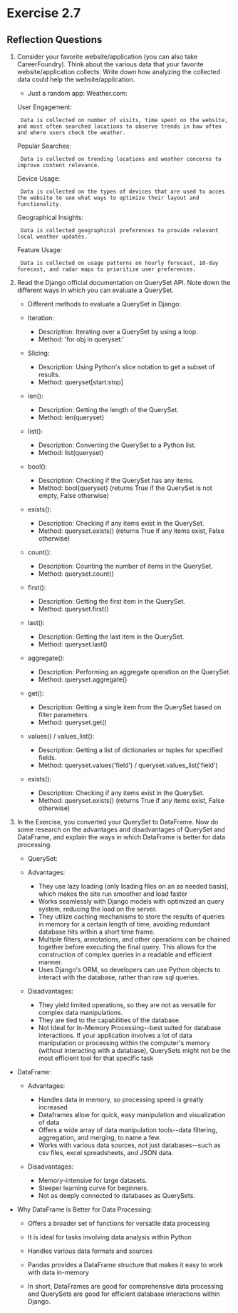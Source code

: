 # Exercise 2.7

## Reflection Questions

1. Consider your favorite website/application (you can also take CareerFoundry). Think about the various data that your favorite website/application collects. Write down how analyzing the collected data could help the website/application.
   
   - Just a random app: Weather.com:

    User Engagement:

        Data is collected on number of visits, time spent on the website, and most often searched locations to observe trends in how often and where users check the weather. 

    Popular Searches:

        Data is collected on trending locations and weather concerns to improve content relevance.

    Device Usage:

        Data is collected on the types of devices that are used to acces the website to see what ways to optimize their layout and functionality.

    Geographical Insights:

        Data is collected geographical preferences to provide relevant local weather updates.

    Feature Usage:

        Data is collected on usage patterns on hourly forecast, 10-day forecast, and radar maps to prioritize user preferences.


   
2. Read the Django official documentation on QuerySet API. Note down the different ways in which you can evaluate a QuerySet.

   -  Different methods to evaluate a QuerySet in Django:

    - Iteration:

        - Description: Iterating over a QuerySet by using a loop.
        - Method: 'for obj in queryset:'

    - Slicing:

        - Description: Using Python's slice notation to get a subset of results.
        - Method: queryset[start:stop]
  
    - len():

        - Description: Getting the length of the QuerySet.
        - Method: len(queryset)

    - list():

        - Description: Converting the QuerySet to a Python list.
        - Method: list(queryset)

    - bool():

        - Description: Checking if the QuerySet has any items.
        - Method: bool(queryset) (returns True if the QuerySet is not empty, False otherwise)
        
    - exists():

        - Description: Checking if any items exist in the QuerySet.
        - Method: queryset.exists() (returns True if any items exist, False otherwise)
        
    - count():

        - Description: Counting the number of items in the QuerySet.
        - Method: queryset.count()

    - first():

        - Description: Getting the first item in the QuerySet.
        - Method: queryset.first()

    - last():

        - Description: Getting the last item in the QuerySet.
        - Method: queryset.last()

    - aggregate():

        - Description: Performing an aggregate operation on the QuerySet.
        - Method: queryset.aggregate()

    - get():

        - Description: Getting a single item from the QuerySet based on filter parameters.
        - Method: queryset.get()

    - values() / values_list():

        - Description: Getting a list of dictionaries or tuples for specified fields.
        - Method: queryset.values('field') / queryset.values_list('field')

    - exists():

        - Description: Checking if any items exist in the QuerySet.
        - Method: queryset.exists() (returns True if any items exist, False otherwise)

   
3. In the Exercise, you converted your QuerySet to DataFrame. Now do some research on the advantages and disadvantages of QuerySet and DataFrame, and explain the ways in which DataFrame is better for data processing.

   - QuerySet:

    - Advantages:

      - They use lazy loading (only loading files on an as needed basis), which makes the site run smoother and load faster 
      - Works seamlessly with Django models with optimized an query system, reducing the load on the server.
      - They utilize caching mechanisms to store the results of queries in memory for a certain length of time, avoiding redundant database hits within a short time frame.
      - Multiple filters, annotations, and other operations can be chained together before executing the final query. This allows for the construction of complex queries in a readable and efficient manner.
      - Uses Django's ORM, so developers can use Python objects  to interact with the database, rather than raw sql queries.

    - Disadvantages:

      - They yield limited operations, so they are not as versatile for complex data manipulations.
      - They are tied to the capabilities of the database.
      - Not Ideal for In-Memory Processing--best suited for database interactions. If your application involves a lot of data manipulation or processing within the computer's memory (without interacting with a database), QuerySets might not be the most efficient tool for that specific task

  - DataFrame:

    - Advantages:

      - Handles data in memory, so processing speed is greatly increased
      - Dataframes allow for quick, easy manipulation and visualization of data
      - Offers a wide array of data manipulation tools--data filtering, aggregation, and merging, to name a few.
      - Works with various data sources, not just databases--such as csv files, excel spreadsheets, and JSON data.

    - Disadvantages:

      - Memory-intensive for large datasets.
      - Steeper learning curve for beginners.
      - Not as deeply connected to databases as QuerySets.

  - Why DataFrame is Better for Data Processing:

    - Offers a broader set of functions for versatile data processing
    - It is ideal for tasks involving data analysis within Python
    - Handles various data formats and sources
    - Pandas provides a DataFrame structure that makes it easy to work with data in-memory



    - In short, DataFrames are good for comprehensive data processing and QuerySets are good for efficient database interactions within Django.